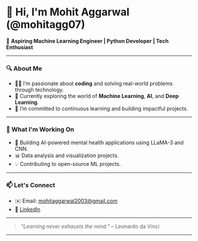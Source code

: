 # 👋 Hi, I'm Mohit Aggarwal (@mohitagg07)

🎯 **Aspiring Machine Learning Engineer | Python Developer | Tech Enthusiast**

---

### 🔍 About Me

- 👨‍💻 I’m passionate about **coding** and solving real-world problems through technology.
- 🧠 Currently exploring the world of **Machine Learning**, **AI**, and **Deep Learning**.
- 🌱 I’m committed to continuous learning and building impactful projects.

---



### 🚀 What I'm Working On

- 🤖 Building AI-powered mental health applications using LLaMA-3 and CNN.
- 📊 Data analysis and visualization projects.
- 💡 Contributing to open-source ML projects.

---

### 📫 Let's Connect

- ✉️ Email: mohitaggarwal2003@gmail.com  
- 💼 [LinkedIn]([https://www.linkedin.com/in/mohit-aggarwal-8041b9242/])  


---

> _“Learning never exhausts the mind.”_ – Leonardo da Vinci

---
